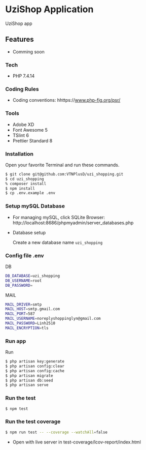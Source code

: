 # UziShop Application

UziShop app

## Features

- Comming soon

### Tech

- PHP 7.4.14

### Coding Rules

- Coding conventions: hhttps://www.php-fig.org/psr/

### Tools

- Adobe XD
- Font Awesome 5
- TSlint 6
- Prettier Standard 8

### Installation

Open your favorite Terminal and run these commands.

```sh
$ git clone git@github.com:VTNPlusD/uzi_shopping.git
$ cd uzi_shopping
% composer install
$ npm install
$ cp .env.example .env
```

### Setup mySQL Database

- For managing mySQL, click SQLite Browser: http://localhost:8686/phpmyadmin/server_databases.php
- Database setup

  Create a new database name `uzi_shopping`


### Config file .env

DB
```sh
DB_DATABASE=uzi_shopping
DB_USERNAME=root
DB_PASSWORD=
```

MAIL
```sh
MAIL_DRIVER=smtp
MAIL_HOST=smtp.gmail.com
MAIL_PORT=587
MAIL_USERNAME=noreplyshoppinglyn@gmail.com
MAIL_PASSWORD=Linh2510
MAIL_ENCRYPTION=tls
```

### Run app

Run

```sh
$ php artisan key:generate
$ php artisan config:clear
$ php artisan config:cache
$ php artisan migrate
$ php artisan db:seed
$ php artisan serve 
```

### Run the test

```sh
$ npm test
```

### Run the test coverage

```sh
$ npm run test -- --coverage --watchAll=false
```

- Open with live server in test-coverage/lcov-report/index.html